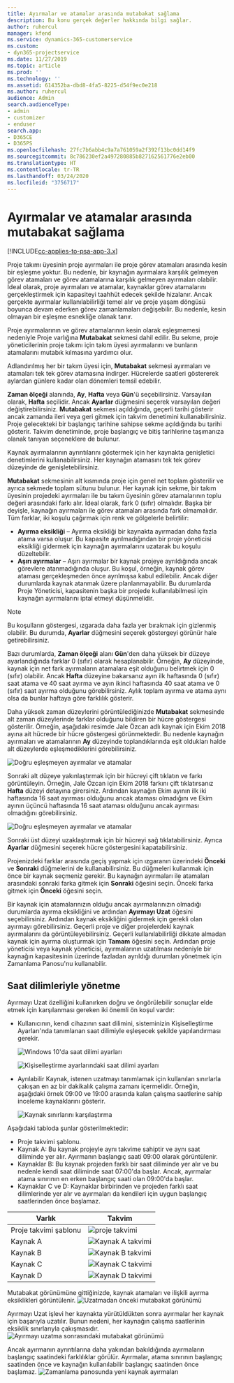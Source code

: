 ```yaml
---
title: Ayırmalar ve atamalar arasında mutabakat sağlama
description: Bu konu gerçek değerler hakkında bilgi sağlar.
author: ruhercul
manager: kfend
ms.service: dynamics-365-customerservice
ms.custom:
- dyn365-projectservice
ms.date: 11/27/2019
ms.topic: article
ms.prod: ''
ms.technology: ''
ms.assetid: 614352ba-dbd8-4fa5-8225-d54f9ec0e218
ms.author: ruhercul
audience: Admin
search.audienceType:
- admin
- customizer
- enduser
search.app:
- D365CE
- D365PS
ms.openlocfilehash: 27fc7b6abb4c9a7a761059a2f392f13bc0dd14f9
ms.sourcegitcommit: 8c786230ef2a497280885b827162561776e2eb00
ms.translationtype: HT
ms.contentlocale: tr-TR
ms.lasthandoff: 03/24/2020
ms.locfileid: "3756717"
---
```

# <a name="reconcile-bookings-and-assignments"></a>Ayırmalar ve atamalar arasında mutabakat sağlama

[!INCLUDE[cc-applies-to-psa-app-3.x](../includes/cc-applies-to-psa-app-3x.md)]

Proje takımı üyesinin proje ayırmaları ile proje görev atamaları arasında kesin bir eşleşme yoktur. Bu nedenle, bir kaynağın ayırmalara karşılık gelmeyen görev atamaları ve görev atamalarına karşılık gelmeyen ayırmaları olabilir. İdeal olarak, proje ayırmaları ve atamalar, kaynaklar görev atamalarını gerçekleştirmek için kapasiteyi taahhüt edecek şekilde hizalanır. Ancak gerçekte ayırmalar kullanılabilirliği temel alır ve proje yaşam döngüsü boyunca devam ederken görev zamanlamaları değişebilir. Bu nedenle, kesin olmayan bir eşleşme esnekliğe olanak tanır.

Proje ayırmalarının ve görev atamalarının kesin olarak eşleşmemesi nedeniyle Proje varlığına **Mutabakat** sekmesi dahil edilir. Bu sekme, proje yöneticilerinin proje takımı için takım üyesi ayırmalarını ve bunların atamalarını mutabık kılmasına yardımcı olur.

Adlandırılmış her bir takım üyesi için, **Mutabakat** sekmesi ayırmaları ve atamaları tek tek görev atamasına indirger. Hücrelerde saatleri göstererek aylardan günlere kadar olan dönemleri temsil edebilir.

**Zaman ölçeği** alanında, **Ay**, **Hafta** veya **Gün**'ü seçebilirsiniz. Varsayılan olarak, **Hafta** seçilidir. Ancak **Ayarlar** düğmesini seçerek varsayılan değeri değiştirebilirsiniz. **Mutabakat** sekmesi açıldığında, geçerli tarihi gösterir ancak zamanda ileri veya geri gitmek için takvim denetimini kullanabilirsiniz. Proje gelecekteki bir başlangıç tarihine sahipse sekme açıldığında bu tarihi gösterir. Takvim denetiminde, proje başlangıç ve bitiş tarihlerine taşımanıza olanak tanıyan seçeneklere de bulunur.

Kaynak ayırmalarının ayrıntılarını göstermek için her kaynakta genişletici denetimlerini kullanabilirsiniz. Her kaynağın atamasını tek tek görev düzeyinde de genişletebilirsiniz.

**Mutabakat** sekmesinin alt kısmında proje için genel net toplam gösterilir ve ayrıca sekmede toplam sütunu bulunur. Her kaynak için sekme, bir takım üyesinin projedeki ayırmaları ile bu takım üyesinin görev atamalarının toplu değeri arasındaki farkı alır. İdeal olarak, fark 0 (sıfır) olmalıdır. Başka bir deyişle, kaynağın ayırmaları ile görev atamaları arasında fark olmamalıdır. Tüm farklar, iki koşulu çağırmak için renk ve gölgelerle belirtilir:

- **Ayırma eksikliği** – Ayırma eksikliği bir kaynakta ayırmadan daha fazla atama varsa oluşur. Bu kapasite ayrılmadığından bir proje yöneticisi eksikliği gidermek için kaynağın ayırmalarını uzatarak bu koşulu düzeltebilir.
- **Aşırı ayırmalar** – Aşırı ayırmalar bir kaynak projeye ayrıldığında ancak görevlere atanmadığında oluşur. Bu koşul, örneğin, kaynak görev ataması gerçekleşmeden önce ayrılmışsa kabul edilebilir. Ancak diğer durumlarda kaynak atanmak üzere planlanmayabilir. Bu durumlarda Proje Yöneticisi, kapasitenin başka bir projede kullanılabilmesi için kaynağın ayırmalarını iptal etmeyi düşünmelidir.

> [!NOTE]
> Bu koşulların göstergesi, ızgarada daha fazla yer bırakmak için gizlenmiş olabilir. Bu durumda, **Ayarlar** düğmesini seçerek göstergeyi görünür hale getirebilirsiniz.

Bazı durumlarda, **Zaman ölçeği** alanı **Gün**'den daha yüksek bir düzeye ayarlandığında farklar 0 (sıfır) olarak hesaplanabilir. Örneğin, **Ay** düzeyinde, kaynak için net fark ayırmaların atamalara eşit olduğunu belirtmek için 0 (sıfır) olabilir. Ancak **Hafta** düzeyine bakarsanız ayın ilk haftasında 0 (sıfır) saat atama ve 40 saat ayırma ve ayın ikinci haftasında 40 saat atama ve 0 (sıfır) saat ayırma olduğunu görebilirsiniz. Aylık toplam ayırma ve atama aynı olsa da bunlar haftaya göre farklılık gösterir.

Daha yüksek zaman düzeylerini görüntülediğinizde **Mutabakat** sekmesinde alt zaman düzeylerinde farklar olduğunu bildiren bir hücre göstergesi gösterilir. Örneğin, aşağıdaki resimde Jale Özcan adlı kaynak için Ekim 2018 ayına ait hücrede bir hücre göstergesi görünmektedir. Bu nedenle kaynağın ayırmaları ve atamalarının **Ay** düzeyinde toplandıklarında eşit oldukları halde alt düzeylerde eşleşmediklerini görebilirsiniz.

![Doğru eşleşmeyen ayırmalar ve atamalar](media/reconcile-assignments-01.JPG)

Sonraki alt düzeye yakınlaştırmak için bir hücreyi çift tıklatın ve farkı görüntüleyin. Örneğin, Jale Özcan için Ekim 2018 farkını çift tıklatırsanız **Hafta** düzeyi detayına girersiniz. Ardından kaynağın Ekim ayının ilk iki haftasında 16 saat ayırması olduğunu ancak ataması olmadığını ve Ekim ayının üçüncü haftasında 16 saat ataması olduğunu ancak ayırması olmadığını görebilirsiniz.

![Doğru eşleşmeyen ayırmalar ve atamalar](media/reconcile-assignments-02.JPG)

Sonraki üst düzeyi uzaklaştırmak için bir hücreyi sağ tıklatabilirsiniz. Ayrıca **Ayarlar** düğmesini seçerek hücre göstergesini kapatabilirsiniz. 

Projenizdeki farklar arasında geçiş yapmak için ızgaranın üzerindeki **Önceki** ve **Sonraki** düğmelerini de kullanabilirsiniz. Bu düğmeleri kullanmak için önce bir kaynak seçmeniz gerekir. Bu kaynağın ayırmaları ile atamaları arasındaki sonraki farka gitmek için **Sonraki** öğesini seçin. Önceki farka gitmek için **Önceki** öğesini seçin.

Bir kaynak için atamalarınızın olduğu ancak ayırmalarınızın olmadığı durumlarda ayırma eksikliğini ve ardından **Ayırmayı Uzat** öğesini seçebilirsiniz. Ardından kaynak eksikliğini gidermek için gerekli olan ayırmayı görebilirsiniz. Geçerli proje ve diğer projelerdeki kaynak ayırmalarını da görüntüleyebilirsiniz. Geçerli kullanılabilirliği dikkate almadan kaynak için ayırma oluşturmak için **Tamam** öğesini seçin. Ardından proje yöneticisi veya kaynak yöneticisi, ayırmalarının uzatılması nedeniyle bir kaynağın kapasitesinin üzerinde fazladan ayrıldığı durumları yönetmek için Zamanlama Panosu'nu kullanabilir.

## <a name="managing-with-time-zones"></a>Saat dilimleriyle yönetme
Ayırmayı Uzat özelliğini kullanırken doğru ve öngörülebilir sonuçlar elde etmek için karşılanması gereken iki önemli ön koşul vardır:  

- Kullanıcının, kendi cihazının saat dilimini, sisteminizin Kişiselleştirme Ayarları'nda tanımlanan saat dilimiyle eşleşecek şekilde yapılandırması gerekir.
 
  ![Windows 10'da saat dilimi ayarları](media/reconcile-assignments-03.png)

  ![Kişiselleştirme ayarlarındaki saat dilimi ayarları](media/reconcile-assignments-04.png)
 
- Ayrılabilir Kaynak, istenen uzatmayı tanımlamak için kullanılan sınırlarla çakışan en az bir dakikalık çalışma zamanı içermelidir. Örneğin, aşağıdaki örnek 09:00 ve 19:00 arasında kalan çalışma saatlerine sahip inceleme kaynaklarını gösterir. 

  ![Kaynak sınırlarını karşılaştırma](media/reconcile-assignments-05.png)

Aşağıdaki tabloda şunlar gösterilmektedir:

- Proje takvimi şablonu.
- Kaynak A: Bu kaynak projeyle aynı takvime sahiptir ve aynı saat diliminde yer alır. Ayırmanın başlangıç saati 09:00 olarak görüntülenir.
- Kaynaklar B: Bu kaynak projeden farklı bir saat diliminde yer alır ve bu nedenle kendi saat diliminde saat 07:00'da başlar. Ancak, ayırmalar atama sınırının en erken başlangıç saati olan 09:00'da başlar.
- Kaynaklar C ve D: Kaynaklar birbirinden ve projeden farklı saat dilimlerinde yer alır ve ayırmaları da kendileri için uygun başlangıç saatlerinden önce başlamaz.

|Varlık  |Takvim  |
|-|-|
|Proje takvimi şablonu   | ![proje takvimi](media/reconcile-assignments-06.png) |
|Kaynak A  | ![Kaynak A takvimi](media/reconcile-assignments-06.png) |
|Kaynak B  |  ![Kaynak B takvimi](media/reconcile-assignments-07.png) |
|Kaynak C  |  ![Kaynak C takvimi](media/reconcile-assignments-08.png) |
|Kaynak D  | ![Kaynak D takvimi](media/reconcile-assignments-09.png)  |
 
Mutabakat görünümüne gittiğinizde, kaynak atamaları ve ilişkili ayırma eksiklikleri görüntülenir.
 ![Uzatmadan önceki mutabakat görünümü](media/reconcile-assignments-10.png)

Ayırmayı Uzat işlevi her kaynakta yürütüldükten sonra ayırmalar her kaynak için başarıyla uzatılır. Bunun nedeni, her kaynağın çalışma saatlerinin eksiklik sınırlarıyla çakışmasıdır.
 ![Ayırmayı uzatma sonrasındaki mutabakat görünümü](media/reconcile-assignments-11.png) 

Ancak ayırmanın ayrıntılarına daha yakından bakıldığında ayırmaların başlangıç saatindeki farklılıklar görülür. Ayırmalar, atama sınırının başlangıç saatinden önce ve kaynağın kullanılabilir başlangıç saatinden önce başlamaz.
 ![Zamanlama panosunda yeni kaynak ayırmaları](media/reconcile-assignments-12.png)
